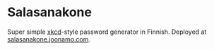 # Salasanakone

Super simple [xkcd](https://xkcd.com/936/)-style password generator in Finnish. Deployed at [salasanakone.joonamo.com](https://salasanakone.joonamo.com).
